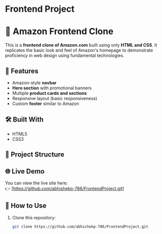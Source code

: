 # Frontend Project
# 🛒 Amazon Frontend Clone

This is a **frontend clone of Amazon.com** built using only **HTML and CSS**. It replicates the basic look and feel of Amazon's homepage to demonstrate proficiency in web design using fundamental technologies.

## 🚀 Features

- Amazon-style **navbar**
- **Hero section** with promotional banners
- Multiple **product cards and sections**
- Responsive layout (basic responsiveness)
- Custom **footer** similar to Amazon

## 🛠️ Built With

- HTML5
- CSS3

## 📂 Project Structure


## 🌐 Live Demo

You can view the live site here:  
👉 [https://github.com/abhishekp-786/FrontendProject.git]

## 📌 How to Use

1. Clone this repository:
   ```bash
   git clone https://github.com/abhishekp-786/FrontendProject.git
